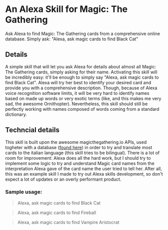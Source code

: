 # An Alexa Skill for Magic: The Gathering

Ask Alexa to find Magic: The Gathering cards from a comprehensive online database. Simply ask: "Alexa, ask magic cards to find Black Cat"

## Details

A simple skill that will let you ask Alexa for details about almost all Magic: The Gathering cards, simply asking for their name. Activating this skill will be incredibly easy: it'll be enough to simply say "Alexa, ask magic cards to find Black Cat". Alexa will try her best to identify your desired card and provide you with a comprehensive description. Though, because of Alexa voice recognition software limits, it will be very hard to identify names based on made up words or very exotic terms (like, and this makes me very sad, the awesome Ornithopter). Nevertheless, this skill should still be perfectly working with names composed of words coming from a standard dictionary.

## Techncial details

This skill is built upon the awesome magicthegathering.io APIs, used togheter with a database ([found here](https://mtgdb.it/database/index.php)) in order to try and translate most cards to the italian language (this skill tries to be bilingual). There is a lot of room for improvement: Alexa does all the hard work, but I should try to implement some logic to try and understand Magic card names from the interpretation Alexa gave of the card name the user tried to tell her. After all, this was an example skill I made to try out Alexa skills development, so don't expect a lot of updates or an overly performant product.

### Sample usage:
> Alexa, ask magic cards to find Black Cat

> Alexa, ask magic cards to find Fireball

> Alexa, ask magic cards to find Vampire Aristocrat